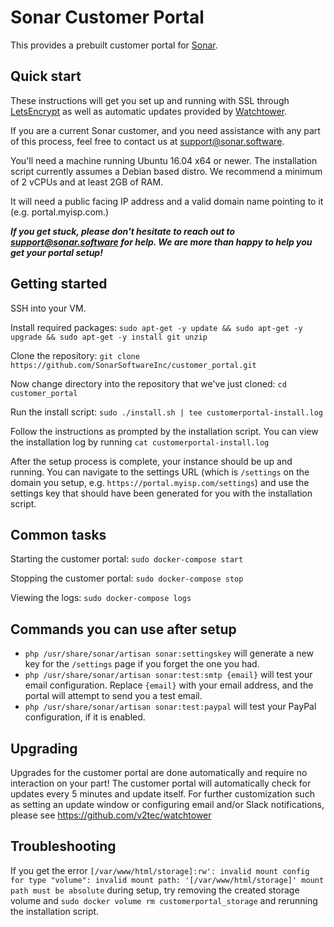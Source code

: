 # Sonar Customer Portal

This provides a prebuilt customer portal for [Sonar](https://sonar.software).

## Quick start

These instructions will get you set up and running with SSL through [LetsEncrypt](https://letsencrypt.org) as well as automatic updates provided by [Watchtower](https://github.com/v2tec/watchtower).

If you are a current Sonar customer, and you need assistance with any part of this process, feel free to contact us at support@sonar.software.

You'll need a machine running Ubuntu 16.04 x64 or newer. The installation script currently assumes a Debian based distro.
We recommend a minimum of 2 vCPUs and at least 2GB of RAM.

It will need a public facing IP address and a valid domain name pointing to it (e.g. portal.myisp.com.)

**_If you get stuck, please don't hesitate to reach out to support@sonar.software for help. We are more than happy to help you get your portal setup!_**

## Getting started

SSH into your VM.

Install required packages:
`sudo apt-get -y update && sudo apt-get -y upgrade && sudo apt-get -y install git unzip`

Clone the repository:
`git clone https://github.com/SonarSoftwareInc/customer_portal.git`

Now change directory into the repository that we've just cloned:
`cd customer_portal`

Run the install script:
`sudo ./install.sh | tee customerportal-install.log`

Follow the instructions as prompted by the installation script.
You can view the installation log by running
`cat customerportal-install.log`

After the setup process is complete, your instance should be up and running. You can navigate to the settings URL (which is `/settings` on the domain you setup, e.g. `https://portal.myisp.com/settings`) and use the settings key that should have been generated for you with the installation script.

## Common tasks

Starting the customer portal:
`sudo docker-compose start`

Stopping the customer portal:
`sudo docker-compose stop`

Viewing the logs:
`sudo docker-compose logs`

## Commands you can use after setup

* `php /usr/share/sonar/artisan sonar:settingskey` will generate a new key for the `/settings` page if you forget the one you had.
* `php /usr/share/sonar/artisan sonar:test:smtp {email}` will test your email configuration. Replace `{email}` with your email address, and the portal will attempt to send you a test email.
* `php /usr/share/sonar/artisan sonar:test:paypal` will test your PayPal configuration, if it is enabled.

## Upgrading

Upgrades for the customer portal are done automatically and require no interaction on your part! The customer portal will automatically check for updates every 5 minutes and update itself. For further customization such as setting an update window or configuring email and/or Slack notifications, please see https://github.com/v2tec/watchtower

## Troubleshooting

If you get the error `[/var/www/html/storage]:rw': invalid mount config for type "volume": invalid mount path: '[/var/www/html/storage]' mount path must be absolute` during setup, try removing the created storage volume and `sudo docker volume rm customerportal_storage` and rerunning the installation script.
